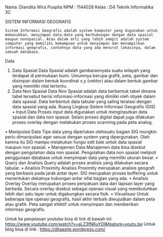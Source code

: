 Nama		:Diandita Wira Puspita
NPM		: 1144028
Kelas 	: D4 Teknik Informatika 3C


SISTEM INFORMASI GEOGRAFIS

	Sistem Informasi Geografis adalah system komputer yang digunakan untuk memasukkan, menyimpan data-data yang berhubungan dengan data spasial maupun nonspasial. Atau dalam arti yang lebih sempit adalah system computer yang memiliki kemampuan untuk menyimpan dan menampilkan informasi geografis, contohnya data yang ada menurut lokasinya, dalam sebuah database.
Data
1.	Data Spasial
Data Spasial adalah gambarannyata suatu wilayah yang terdapat di permukaan bumi. Umumnya berupa grafik, peta, gambar dan disimpan dalam bentuk koordinat x,y (vektor) atau dalam bentuk gambar yang memiliki nilai tertentu.
2.	Data Non Spasial
Data Non Spasial adalah data berbentuk tabel dimana tabel tersebut berisi informasi-informasi yang dimiliki oleh obyek dalam data spasial. Data berbentuk data tabular yang saling teratasi dengan data spasial yang ada.
Ruang Lingkup Sistem Informasi Geografis (GIS)
•	Input Data 
Proses input data digunakan untuk menginputkan data spasial dan data non spasial. Selain proses digital dapat juga dilakukan proses overlay dengan melakukan proses scanning pada peta analog.

•	Manipulasi Data
Tipe data yang diperlukan olehsuatu bagian SIG mungkin perlu dimanipulasi agar sesuai dengan system yang dipergunakan. Oleh karena itu SIG mampu melakukan fungsi edit baik untuk data spasial maupun non spasial.
•	Manajemen Data 
Manajemen data bisa disebut dengan pengolahan data non spasial. Pengolahan data non spasial meliputi penggunaan database untuk menyimpan data yang memiliki ukuran besar.
•	Query dan Analisis
Query adalah proses analisis yang dilakukan secara tabular. 
•	Analisis Proximity
Analisis Proximity merupakan analisis geografi yang berbasis pada jarak antar layer. SIG merupakan proses buffering untuk menentukan dekatnya hubungan antar sifat bagian yang ada.
•	Analisis Overlay
Overlay merupakan proses penyatuan data dari lapisan layer yang berbeda. Secara overlay disebut sebagai operasi visual yang membutuhkan lebih dari satu layer untuk digabungkan secara fisik.
•	Visualisasi
Untuk beberapa tipe operasi geografis, hasil akhir terbaik diwujudkan dalam peta atau grafik. Peta sangat efektif untuk menyimpan dan memberikan informasi geografis.


Untuk ke penjelasan youtube bisa di link di bawah ini:
https://www.youtube.com/watch?v=aLZ3fNKuYDI&feature=youtu.be
Untuk blog bisa di link :
https://ditaasite.wordpress.com/

